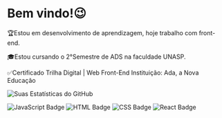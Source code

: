 # Bem vindo!😉

🏆Estou em desenvolvimento de aprendizagem, hoje trabalho com front-end. 

🎓Estou cursando o 2°Semestre de ADS na faculdade UNASP.

✅Certificado Trilha Digital | Web Front-End Instituição: Ada, a Nova Educação

![Suas Estatísticas do GitHub](https://github-readme-stats.vercel.app/api?username=phrubio25&show_icons=true&theme=maroongold)

![JavaScript Badge](https://img.shields.io/badge/JavaScript-F7DF1E?style=for-the-badge&logo=javascript&logoColor=black)
![HTML Badge](https://img.shields.io/badge/HTML5-E34F26?style=for-the-badge&logo=html5&logoColor=white)
![CSS Badge](https://img.shields.io/badge/CSS-239120?&style=for-the-badge&logo=css3&logoColor=white)
![React Badge](https://img.shields.io/badge/React-20232A?style=for-the-badge&logo=react&logoColor=61DAFB)

